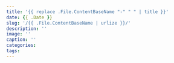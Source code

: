 ```yaml
---
title: '{{ replace .File.ContentBaseName "-" " " | title }}'
date: {{ .Date }}
slug: '/{{ .File.ContentBaseName | urlize }}/'
description: ''
image: ''
caption: ''
categories:
tags:
---
```

